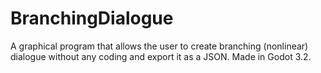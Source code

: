 # BranchingDialogue
A graphical program that allows the user to create branching (nonlinear) dialogue without any coding and export it as a JSON. Made in Godot 3.2.
